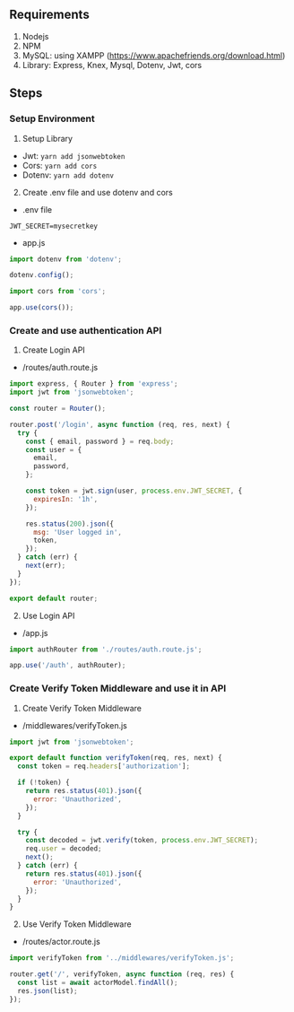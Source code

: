 ## Requirements

1. Nodejs
2. NPM
3. MySQL: using XAMPP (https://www.apachefriends.org/download.html)
4. Library: Express, Knex, Mysql, Dotenv, Jwt, cors

## Steps

### Setup Environment

1. Setup Library

  - Jwt: `yarn add jsonwebtoken`
  - Cors: `yarn add cors`
  - Dotenv: `yarn add dotenv`

2. Create .env file and use dotenv and cors

  - .env file

```env
JWT_SECRET=mysecretkey
```
  - app.js
```js
import dotenv from 'dotenv';

dotenv.config();
```

```js
import cors from 'cors';

app.use(cors());
```

### Create and use authentication API

1. Create Login API
  - /routes/auth.route.js

```js
import express, { Router } from 'express';
import jwt from 'jsonwebtoken';

const router = Router();

router.post('/login', async function (req, res, next) {
  try {
    const { email, password } = req.body;
    const user = {
      email,
      password,
    };

    const token = jwt.sign(user, process.env.JWT_SECRET, {
      expiresIn: '1h',
    });

    res.status(200).json({
      msg: 'User logged in',
      token,
    });
  } catch (err) {
    next(err);
  }
});

export default router;
```

2. Use Login API
  - /app.js

```js
import authRouter from './routes/auth.route.js';

app.use('/auth', authRouter);
```

### Create Verify Token Middleware and use it in API
1. Create Verify Token Middleware
  - /middlewares/verifyToken.js

```js
import jwt from 'jsonwebtoken';

export default function verifyToken(req, res, next) {
  const token = req.headers['authorization'];

  if (!token) {
    return res.status(401).json({
      error: 'Unauthorized',
    });
  }

  try {
    const decoded = jwt.verify(token, process.env.JWT_SECRET);
    req.user = decoded;
    next();
  } catch (err) {
    return res.status(401).json({
      error: 'Unauthorized',
    });
  }
}
```

2. Use Verify Token Middleware
  - /routes/actor.route.js

```js
import verifyToken from '../middlewares/verifyToken.js';

router.get('/', verifyToken, async function (req, res) {
  const list = await actorModel.findAll();
  res.json(list);
});

```


